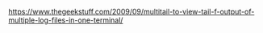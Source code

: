 https://www.thegeekstuff.com/2009/09/multitail-to-view-tail-f-output-of-multiple-log-files-in-one-terminal/
